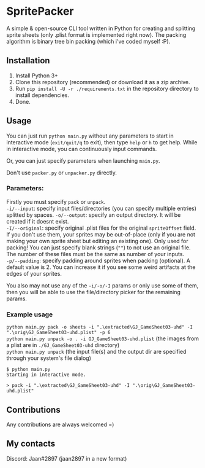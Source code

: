 # SpritePacker
A simple & open-source CLI tool written in Python for creating and splitting sprite sheets (only .plist format is implemented right now). The packing algorithm is binary tree bin packing (which i've coded myself :<remove-github-emojis>P).

## Installation
1. Install Python 3+
2. Clone this repository (recommended) or download it as a zip archive.
3. Run `pip install -U -r ./requirements.txt` in the repository directory to install dependencies.
4. Done.

## Usage
You can just run `python main.py` without any parameters to start in interactive mode (`exit/quit/q` to exit), then type `help` or `h` to get help. While in interactive mode, you can continuously input commands.

Or, you can just specify parameters when launching `main.py`.

Don't use `packer.py` or `unpacker.py` directly.

### Parameters:
Firstly you must specify `pack` or `unpack`.<br>
`-i/--input`: specify input files/directories (you can specify multiple entries) splitted by spaces.
`-o/--output`: specify an output directory. It will be created if it doesnt exist.<br>
`-I/--original`: specify original .plist files for the original `spriteOffset` field. If you don't use them, your sprites may be out-of-place (only if you are not making your own sprite sheet but editing an existing one). Only used for packing! You can just specify blank strings (`""`) to not use an original file. The number of these files must be the same as number of your inputs.<br>
`-p/--padding`: specify padding around sprites when packing (optional). A default value is 2. You can increase it if you see some weird artifacts at the edges of your sprites.

You also may not use any of the `-i/-o/-I` params or only use some of them, then you will be able to use the file/directory picker for the remaining params.

### Example usage
`python main.py pack -o sheets -i ".\extracted\GJ_GameSheet03-uhd" -I ".\orig\GJ_GameSheet03-uhd.plist" -p 6`<br>
`python main.py unpack -o . -i GJ_GameSheet03-uhd.plist` (the images from a plist are in `./GJ_GameSheet03-uhd` directory)<br>
`python main.py unpack` (the input file(s) and the output dir are specified through your system's file dialog)
```
$ python main.py
Starting in interactive mode.

> pack -i ".\extracted\GJ_GameSheet03-uhd" -I ".\orig\GJ_GameSheet03-uhd.plist"
```

## Contributions
Any contributions are always welcomed =)

## My contacts
Discord: Jaan#2897 (jaan2897 in a new format)
